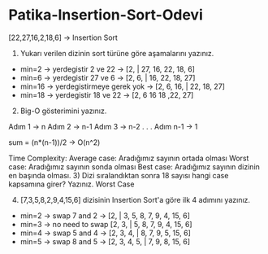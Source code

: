 # Patika-Insertion-Sort-Odevi

[22,27,16,2,18,6] -> Insertion Sort

1) Yukarı verilen dizinin sort türüne göre aşamalarını yazınız.

- min=2 -> yerdegistir 2 ve 22 -> [2, | 27, 16, 22, 18, 6]
- min=6 -> yerdegistir 27 ve 6 -> [2, 6, | 16, 22, 18, 27]
- min=16 -> yerdegistirmeye gerek yok -> [2, 6, 16, | 22, 18, 27]
- min=18 -> yerdegistir 18 ve 22 -> [2, 6 16 18 ,22, 27]

2) Big-O gösterimini yazınız.

Adım 1 -> n
Adım 2 -> n-1
Adım 3 -> n-2
.
.
.
Adım n-1 -> 1

sum = (n*(n-1))/2 -> O(n^2)

Time Complexity: Average case: Aradığımız sayının ortada olması
Worst case: Aradığımız sayının sonda olması
Best case: Aradığımız sayının dizinin en başında olması.
3) Dizi sıralandıktan sonra 18 sayısı hangi case kapsamına girer? Yazınız.
Worst Case

4) [7,3,5,8,2,9,4,15,6] dizisinin Insertion Sort'a göre ilk 4 adımını yazınız.

- min=2 -> swap 7 and 2 -> [2, | 3, 5, 8, 7, 9, 4, 15, 6]
- min=3 -> no need to swap [2, 3, | 5, 8, 7, 9, 4, 15, 6]
- min=4 -> swap 5 and 4 -> [2, 3, 4, | 8, 7, 9, 5, 15, 6]
- min=5 -> swap 8 and 5 -> [2, 3, 4, 5, | 7, 9, 8, 15, 6]
